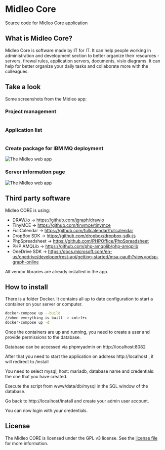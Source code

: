 # Midleo Core

Source code for Midleo Core application

## What is Midleo Core?
Midleo Core is software made by IT for IT. It can help people working in administration and development section to better organize their resources - servers, firewal rules, application servers, documents, visio diagrams. It can help for better organize your daily tasks and collaborate more with the colleagues.

## Take a look

Some screenshots from the Midleo app:

### Project management
![<img src="https://gitlab.com/midleo/midleo-core/-/raw/master/gitlab.assets/service-management.png"  style="height:75%; width:75%" >](https://gitlab.com/midleo/midleo-core/-/raw/master/gitlab.assets/service-management.png)

### Application list
![<img src="https://gitlab.com/midleo/midleo-core/-/raw/master/gitlab.assets/applications.png"  style="height:75%; width:75%" >](https://gitlab.com/midleo/midleo-core/-/raw/master/gitlab.assets/applications.png)

### Create package for IBM MQ deployment
![The Midleo web app](https://gitlab.com/midleo/midleo-core/-/raw/master/gitlab.assets/ibm-mq-package.png)

### Server information page
![The Midleo web app](https://gitlab.com/midleo/midleo-core/-/raw/master/gitlab.assets/server-info.png)

## Third party software

Midleo CORE is using:

- DRAW.io -> https://github.com/jgraph/drawio
- TinyMCE -> https://github.com/tinymce/tinymce
- FullCalendar -> https://github.com/fullcalendar/fullcalendar
- DropBox SDK -> https://github.com/dropbox/dropbox-sdk-js
- PhpSpreadsheet -> https://github.com/PHPOffice/PhpSpreadsheet
- PHP AMQLib -> https://github.com/php-amqplib/php-amqplib
- OneDrive SDK -> https://docs.microsoft.com/en-us/onedrive/developer/rest-api/getting-started/msa-oauth?view=odsp-graph-online


All vendor libraries are already installed in the app.


## How to install

There is a folder Docker. It contains all up to date configuration to start a container on your server or computer.

```bash
docker-compose up --build
//when everything is built -> cntrl+c
docker-compose up -d
```

Once the containers are up and running, you need to create a user and provide permissions to the database.

Database can be accessed via phpmyadmin on http://localhost:8082

After that you need to start the application on address http://localhost , it will redirect to /install

You need to select mysql, host: mariadb, database name and credentials: the one that you have created.

Execute the script from www/data/db/mysql in the SQL window of the database.

Go back to http://localhost/install and create your admin user account.

You can now login with your credentials.


## License

The Midleo CORE is licensed under the GPL v3 license. See the [license file](https://gitlab.com/midleo/midleo-core/-/blob/master/LICENSE) for more information.